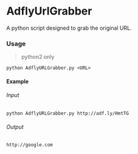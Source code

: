 # AdflyUrlGrabber

A python script designed to grab the original URL.


### Usage

> python2 only

```
python AdflyURLGrabber.py <URL>
```

#### Example


###### Input

```
python AdflyURLGrabber.py http://adf.ly/HmtTG
```

###### Output

```
http://google.com
```

